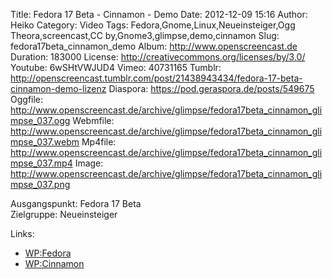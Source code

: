 Title: Fedora 17 Beta - Cinnamon - Demo
Date: 2012-12-09 15:16
Author: Heiko
Category: Video
Tags: Fedora,Gnome,Linux,Neueinsteiger,Ogg Theora,screencast,CC by,Gnome3,glimpse,demo,cinnamon
Slug: fedora17beta_cinnamon_demo
Album: http://www.openscreencast.de
Duration: 183000
License: http://creativecommons.org/licenses/by/3.0/
Youtube: 6wSHtVWJUD4
Vimeo: 40731165
Tumblr: http://openscreencast.tumblr.com/post/21438943434/fedora-17-beta-cinnamon-demo-lizenz
Diaspora: https://pod.geraspora.de/posts/549675
Oggfile: http://www.openscreencast.de/archive/glimpse/fedora17beta_cinnamon_glimpse_037.ogg
Webmfile: http://www.openscreencast.de/archive/glimpse/fedora17beta_cinnamon_glimpse_037.webm
Mp4file: http://www.openscreencast.de/archive/glimpse/fedora17beta_cinnamon_glimpse_037.mp4
Image: http://www.openscreencast.de/archive/glimpse/fedora17beta_cinnamon_glimpse_037.png

Ausgangspunkt: Fedora 17 Beta  
Zielgruppe: Neueinsteiger  

Links:

  * [WP:Fedora](http://de.wikipedia.org/wiki/Fedora_\(Linux-Distribution\) "Link zu WP:Fedora" )
  * [WP:Cinnamon](http://de.wikipedia.org/wiki/Cinnamon_\(Desktop\) "Link zu WP:Cinnamon" )

